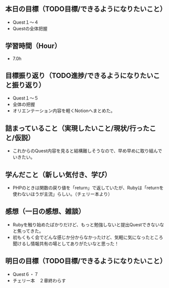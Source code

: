 ## 本日の目標（TODO目標/できるようになりたいこと）
- Quest１〜４
- Questの全体把握
## 学習時間（Hour）
- 7.0h
## 目標振り返り（TODO進捗/できるようになりたいこと振り返り）
- Quest１〜５
- 全体の把握
- オリエンテーション内容を軽くNotionへまとめた。
## 詰まっていること（実現したいこと/現状/行ったこと/仮説）
- これからのQuest内容を見ると結構難しそうなので、早め早めに取り組んでいきたい。
## 学んだこと（新しい気付き、学び）
- PHPのときは関数の戻り値を「return」で返していたが、Rubyは「returnを使わないほうが主流」らしい。（チェリー本より）
## 感想（一日の感想、雑談）
- Rubyを触り始めたばかりだけど、もっと勉強しないと提出Questできないなと焦ってきた。
- 初もくもく会でどんな感じか分からなかったけど、気軽に気になったところ聞けるし情報共有の場としてありがたいなと思った！
## 明日の目標（TODO目標/できるようになりたいこと）
- Quest６・７
- チェリー本　２章終わらす
